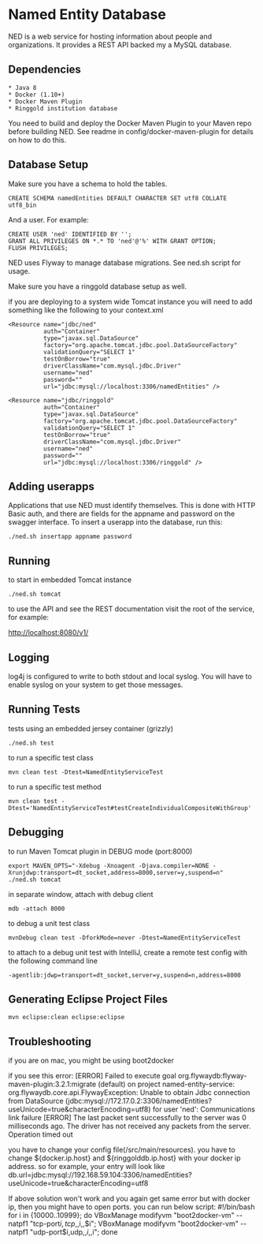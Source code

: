 Named Entity Database
=====================

NED is a web service for hosting information about people and organizations. It provides a REST API backed my a MySQL database.

Dependencies
------------
    * Java 8
    * Docker (1.10+)
    * Docker Maven Plugin
    * Ringgold institution database

You need to build and deploy the Docker Maven Plugin to your Maven repo before
building NED. See readme in config/docker-maven-plugin for details on how to do
this.

    
Database Setup
--------------

Make sure you have a schema to hold the tables. 

    CREATE SCHEMA namedEntities DEFAULT CHARACTER SET utf8 COLLATE utf8_bin

And a user. For example:
    
    CREATE USER 'ned' IDENTIFIED BY '';
    GRANT ALL PRIVILEGES ON *.* TO 'ned'@'%' WITH GRANT OPTION;
    FLUSH PRIVILEGES;

NED uses Flyway to manage database migrations. See ned.sh script for usage.

Make sure you have a ringgold database setup as well.

if you are deploying to a system wide Tomcat instance you will need to add something like the following to your context.xml

    <Resource name="jdbc/ned"
              auth="Container"
              type="javax.sql.DataSource"
              factory="org.apache.tomcat.jdbc.pool.DataSourceFactory"
              validationQuery="SELECT 1"
              testOnBorrow="true"
              driverClassName="com.mysql.jdbc.Driver"
              username="ned"
              password=""
              url="jdbc:mysql://localhost:3306/namedEntities" />
              
    <Resource name="jdbc/ringgold"
              auth="Container"
              type="javax.sql.DataSource"
              factory="org.apache.tomcat.jdbc.pool.DataSourceFactory"
              validationQuery="SELECT 1"
              testOnBorrow="true"
              driverClassName="com.mysql.jdbc.Driver"
              username="ned"
              password=""
              url="jdbc:mysql://localhost:3306/ringgold" />
              
Adding userapps
---------------

Applications that use NED must identify themselves. This is done with HTTP Basic
auth, and there are fields for the appname and password on the swagger
interface. To insert a userapp into the database, run this:

    ./ned.sh insertapp appname password

Running
-------

to start in embedded Tomcat instance

    ./ned.sh tomcat
    
to use the API and see the REST documentation visit the root of the service, for example:

[http://localhost:8080/v1/](http://localhost:8080/v1/)

Logging
-------

log4j is configured to write to both stdout and local syslog. You will have to enable syslog on your system to get those messages.

Running Tests
-------------

tests using an embedded jersey container (grizzly)

    ./ned.sh test

to run a specific test class

    mvn clean test -Dtest=NamedEntityServiceTest
    
to run a specific test method

    mvn clean test -Dtest='NamedEntityServiceTest#testCreateIndividualCompositeWithGroup'
    
Debugging
---------

to run Maven Tomcat plugin in DEBUG mode (port:8000)

    export MAVEN_OPTS="-Xdebug -Xnoagent -Djava.compiler=NONE -Xrunjdwp:transport=dt_socket,address=8000,server=y,suspend=n"
    ./ned.sh tomcat
    
in separate window, attach with debug client

    mdb -attach 8000
    
to debug a unit test class
    
    mvnDebug clean test -DforkMode=never -Dtest=NamedEntityServiceTest
    
to attach to a debug unit test with IntelliJ, create a remote test config with the following command line
    
    -agentlib:jdwp=transport=dt_socket,server=y,suspend=n,address=8000


Generating Eclipse Project Files
--------------------------------

    mvn eclipse:clean eclipse:eclipse
    
   
Troubleshooting
--------------------------------

if you are on mac, you might be using boot2docker

if you see this error: 
[ERROR] Failed to execute goal org.flywaydb:flyway-maven-plugin:3.2.1:migrate (default) on project named-entity-service: org.flywaydb.core.api.FlywayException: Unable to obtain Jdbc connection 
from DataSource (jdbc:mysql://172.17.0.2:3306/namedEntities?useUnicode=true&characterEncoding=utf8) for user 'ned': Communications link failure
[ERROR] The last packet sent successfully to the server was 0 milliseconds ago. The driver has not received any packets from the server. Operation timed out

you have to change your config file(/src/main/resources). you have to change ${docker.ip.host} and ${ringgolddb.ip.host} with your docker ip address. 
so for example, your entry will look like db.url=jdbc:mysql://192.168.59.104:3306/namedEntities?useUnicode=true&amp;characterEncoding=utf8

If above solution won't work and you again get same error but with docker ip, then you might have to open ports. you can run below script:
  #!/bin/bash
  for i in {10000..10999}; do
  VBoxManage modifyvm "boot2docker-vm" --natpf1 "tcp-port$i,tcp,,$i,,$i";
  VBoxManage modifyvm "boot2docker-vm" --natpf1 "udp-port$i,udp,,$i,,$i";
  done

